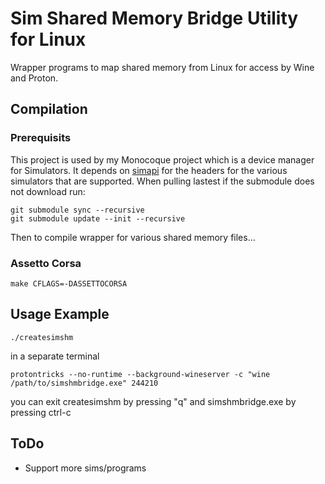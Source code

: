 # Sim Shared Memory Bridge Utility for Linux

Wrapper programs to map shared memory from Linux for access by Wine and Proton.

## Compilation

### Prerequisits

This project is used by my Monocoque project which is a device manager for Simulators. It depends on [simapi](https://github.com/spacefreak18/simapi) for the headers for the various simulators that are supported. When pulling lastest if the submodule does not download run:
```
git submodule sync --recursive
git submodule update --init --recursive
```
Then to compile wrapper for various shared memory files...
### Assetto Corsa
```
make CFLAGS=-DASSETTOCORSA
```
## Usage Example

```
./createsimshm
```
in a separate terminal
```
protontricks --no-runtime --background-wineserver -c "wine /path/to/simshmbridge.exe" 244210
```
you can exit createsimshm by pressing "q" and simshmbridge.exe by pressing ctrl-c

## ToDo
 - Support more sims/programs

